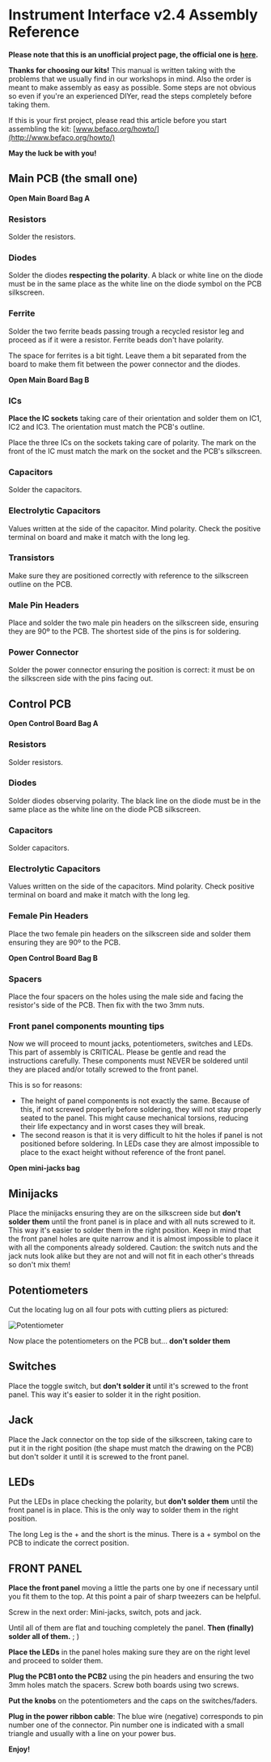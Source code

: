 # Instrument Interface v2.4 Assembly Reference
**Please note that this is an unofficial project page, the official one is [here](http://www.befaco.org/en/instrument-interface/).**

**Thanks for choosing our kits!**
This manual is written taking with the problems that we usually find in our workshops in mind.
Also the order is meant to make assembly as easy as possible. Some steps are not obvious so even
if you're an experienced DIYer, read the steps completely before taking them.

If this is your first project, please read this article before you start assembling the kit:
[www.befaco.org/howto/](http://www.befaco.org/howto/)

**May the luck be with you!**

## Main PCB (the small one)
**Open Main Board Bag A**

### Resistors
Solder the resistors.

### Diodes
Solder the diodes **respecting the polarity**. A black or white line on the diode must be in the same
place as the white line on the diode symbol on the PCB silkscreen.

### Ferrite
Solder the two ferrite beads passing trough a recycled resistor leg and proceed as if it were a
resistor. Ferrite beads don't have polarity.

The space for ferrites is a bit tight. Leave them a bit separated from the board to make them fit
between the power connector and the diodes.

**Open Main Board Bag B**

### ICs
**Place the IC sockets** taking care of their orientation and solder them on IC1, IC2 and IC3. The
orientation must match the PCB's outline.

Place the three ICs on the sockets taking care of polarity. The mark on the front of the IC must
match the mark on the socket and the PCB's silkscreen.

### Capacitors
Solder the capacitors.

### Electrolytic Capacitors
Values written at the side of the capacitor. Mind polarity. Check the positive terminal on board and
make it match with the long leg.

### Transistors
Make sure they are positioned correctly with reference to the silkscreen outline on the PCB.

### Male Pin Headers
Place and solder the two male pin headers on the silkscreen side, ensuring they are 90º to the PCB.
The shortest side of the pins is for soldering.

### Power Connector
Solder the power connector ensuring the position is correct: it must be on the silkscreen side
with the pins facing out.

## Control PCB
**Open Control Board Bag A**

### Resistors
Solder resistors.

### Diodes
Solder diodes observing polarity. The black line on the diode must be in the same
place as the white line on the diode PCB silkscreen.

### Capacitors
Solder capacitors.

### Electrolytic Capacitors
Values written on the side of the capacitors. Mind polarity. Check positive terminal on board and
make it match with the long leg.

### Female Pin Headers
Place the two female pin headers on the silkscreen side and solder them ensuring they are 90º to
the PCB.

**Open Control Board Bag B**

### Spacers
Place the four spacers on the holes using the male side and facing the resistor's side of the PCB.
Then fix with the two 3mm nuts.

### Front panel components mounting tips
Now we will proceed to mount jacks, potentiometers, switches and LEDs. This part of assembly is
CRITICAL. Please be gentle and read the instructions carefully. These components must NEVER
be soldered until they are placed and/or totally screwed to the front panel.

This is so for reasons:

* The height of panel components is not exactly the same. Because of this, if not screwed properly
before soldering, they will not stay properly seated to the panel. This might cause mechanical
torsions, reducing their life expectancy and in worst cases they will break.
* The second reason is that it is very difficult to hit the holes if panel is not positioned before
soldering. In LEDs case they are almost impossible to place to the exact height without reference
of the front panel.

**Open mini-jacks bag**

## Minijacks
Place the minijacks ensuring they are on the silkscreen side but **don't solder them** until the
front panel is in place and with all nuts screwed to it. This way it's easier to solder them in
the right position. Keep in mind that the front panel holes are quite narrow and it is
almost impossible to place it with all the components already soldered. Caution: the switch
nuts and the jack nuts look alike but they are not and will not fit in each other's threads so
don't mix them!

## Potentiometers
Cut the locating lug on all four pots with cutting pliers as pictured:

![Potentiometer](http://aknuds1.github.io/befaco-spring-reverb/pictures/potmeter.png "Potentiometer")

Now place the potentiometers on the PCB but... **don't solder them**

## Switches
Place the toggle switch, but **don't solder it** until it's screwed to the front panel. This way
it's easier to solder it in the right position.

## Jack
Place the Jack connector on the top side of the silkscreen, taking care to put it in the right
position (the shape must match the drawing on the PCB) but don't solder it until it is screwed
to the front panel.

## LEDs
Put the LEDs in place checking the polarity, but **don't solder them** until the front panel is
in place. This is the only way to solder them in the right position.

The long Leg is the + and the short is the minus. There is a + symbol on the PCB to indicate the
correct position.

## FRONT PANEL
**Place the front panel** moving a little the parts one by one if necessary until you fit them
to the top. At this point a pair of sharp tweezers can be helpful.

Screw in the next order: Mini-jacks, switch, pots and jack.

Until all of them are flat and touching completely the panel.
**Then (finally) solder all of them.** ; )

**Place the LEDs** in the panel holes making sure they are on the right level and proceed to
solder them.

**Plug the PCB1 onto the PCB2** using the pin headers and ensuring the two 3mm holes match
the spacers. Screw both boards using two screws.

**Put the knobs** on the potentiometers and the caps on the switches/faders.

**Plug in the power ribbon cable**: The blue wire (negative) corresponds to pin number one
of the connector. Pin number one is indicated with a small triangle and usually with a line on
your power bus.

**Enjoy!**
